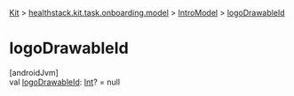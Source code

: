 
[Kit](../../../kit.html) > [healthstack.kit.task.onboarding.model](../index.html) > [IntroModel](index.html) > [logoDrawableId](logo-drawable-id.html)



# logoDrawableId



[androidJvm]\
val [logoDrawableId](logo-drawable-id.html): [Int](https://kotlinlang.org/api/latest/jvm/stdlib/kotlin/-int/index.html)? = null




